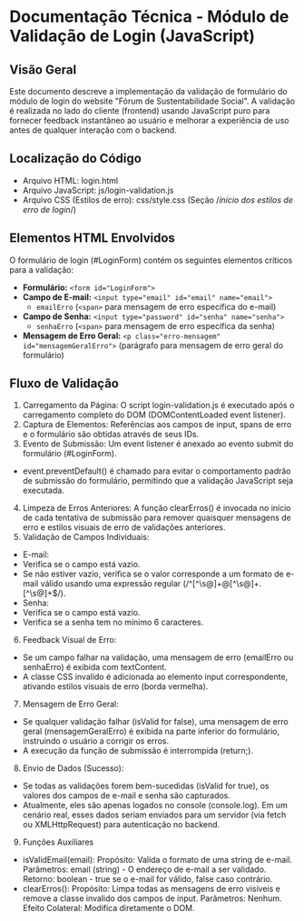 # Documentação Técnica - Módulo de Validação de Login (JavaScript)
## Visão Geral
Este documento descreve a implementação da validação de formulário do módulo de login do website "Fórum de Sustentabilidade Social". A validação é realizada no lado do cliente (frontend) usando JavaScript puro para fornecer feedback instantâneo ao usuário e melhorar a experiência de uso antes de qualquer interação com o backend.

## Localização do Código
* Arquivo HTML: login.html
* Arquivo JavaScript: js/login-validation.js
* Arquivo CSS (Estilos de erro): css/style.css (Seção /*início dos estilos de erro de login*/)
## Elementos HTML Envolvidos
O formulário de login (#LoginForm) contém os seguintes elementos críticos para a validação:

* **Formulário:** `<form id="LoginForm">`
* **Campo de E-mail:** `<input type="email" id="email" name="email">`
    * `emailErro` (`<span>` para mensagem de erro específica do e-mail)
* **Campo de Senha:** `<input type="password" id="senha" name="senha">`
    * `senhaErro` (`<span>` para mensagem de erro específica da senha)
* **Mensagem de Erro Geral:** `<p class="erro-mensagem" id="mensagemGeralErro">` (parágrafo para mensagem de erro geral do formulário)
## Fluxo de Validação
1. Carregamento da Página: O script login-validation.js é executado após o carregamento completo do DOM (DOMContentLoaded event listener).
2. Captura de Elementos: Referências aos campos de input, spans de erro e o formulário são obtidas através de seus IDs.
3. Evento de Submissão: Um event listener é anexado ao evento submit do formulário (#LoginForm).
* event.preventDefault() é chamado para evitar o comportamento padrão de submissão do formulário, permitindo que a validação JavaScript seja executada.
4. Limpeza de Erros Anteriores: A função clearErros() é invocada no início de cada tentativa de submissão para remover quaisquer mensagens de erro e estilos visuais de erro de validações anteriores.
5. Validação de Campos Individuais:
* E-mail:
* Verifica se o campo está vazio.
* Se não estiver vazio, verifica se o valor corresponde a um formato de e-mail válido usando uma expressão regular (/^[^\s@]+@[^\s@]+\.[^\s@]+$/).
* Senha:
* Verifica se o campo está vazio.
* Verifica se a senha tem no mínimo 6 caracteres.
6. Feedback Visual de Erro:
* Se um campo falhar na validação, uma mensagem de erro (emailErro ou senhaErro) é exibida com textContent.
* A classe CSS invalido é adicionada ao elemento input correspondente, ativando estilos visuais de erro (borda vermelha).
7. Mensagem de Erro Geral:
* Se qualquer validação falhar (isValid for false), uma mensagem de erro geral (mensagemGeralErro) é exibida na parte inferior do formulário, instruindo o usuário a corrigir os erros.
* A execução da função de submissão é interrompida (return;).
8. Envio de Dados (Sucesso):
* Se todas as validações forem bem-sucedidas (isValid for true), os valores dos campos de e-mail e senha são capturados.
* Atualmente, eles são apenas logados no console (console.log). Em um cenário real, esses dados seriam enviados para um servidor (via fetch ou XMLHttpRequest) para autenticação no backend.
9. Funções Auxiliares
* isValidEmail(email):
Propósito: Valida o formato de uma string de e-mail.
Parâmetros: email (string) - O endereço de e-mail a ser validado.
Retorno: boolean - true se o e-mail for válido, false caso contrário.
* clearErros():
Propósito: Limpa todas as mensagens de erro visíveis e remove a classe invalido dos campos de input.
Parâmetros: Nenhum.
Efeito Colateral: Modifica diretamente o DOM.